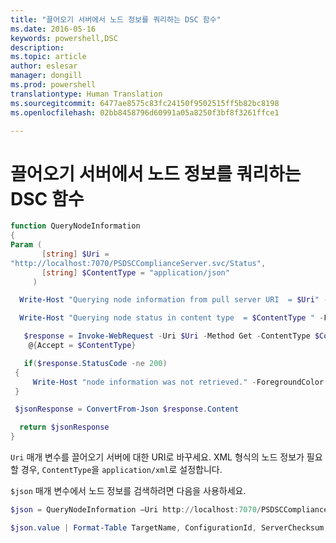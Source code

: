 ```yaml
---
title: "끌어오기 서버에서 노드 정보를 쿼리하는 DSC 함수"
ms.date: 2016-05-16
keywords: powershell,DSC
description: 
ms.topic: article
author: eslesar
manager: dongill
ms.prod: powershell
translationtype: Human Translation
ms.sourcegitcommit: 6477ae8575c83fc24150f9502515ff5b82bc8198
ms.openlocfilehash: 02bb8458796d60991a05a8250f3bf8f3261ffce1

---
```


# 끌어오기 서버에서 노드 정보를 쿼리하는 DSC 함수

```powershell
function QueryNodeInformation
{
Param (      
       [string] $Uri =
"http://localhost:7070/PSDSCComplianceServer.svc/Status",                         
       [string] $ContentType = "application/json"           
     )

  Write-Host "Querying node information from pull server URI  = $Uri" -ForegroundColor Green

  Write-Host "Querying node status in content type  = $ContentType " -ForegroundColor Green

   $response = Invoke-WebRequest -Uri $Uri -Method Get -ContentType $ContentType -UseDefaultCredentials -Headers 
    @{Accept = $ContentType}

   if($response.StatusCode -ne 200)
 {
     Write-Host "node information was not retrieved." -ForegroundColor Red
 }

 $jsonResponse = ConvertFrom-Json $response.Content

  return $jsonResponse
}
```

`Uri` 매개 변수를 끌어오기 서버에 대한 URI로 바꾸세요. XML 형식의 노드 정보가 필요할 경우, `ContentType`을 `application/xml`로 설정합니다.

`$json` 매개 변수에서 노드 정보를 검색하려면 다음을 사용하세요.

```powershell
$json = QueryNodeInformation –Uri http://localhost:7070/PSDSCComplianceServer.svc/Status 

$json.value | Format-Table TargetName, ConfigurationId, ServerChecksum, NodeCompliant, LastComplianceTime, StatusCode
```




<!--HONumber=Aug16_HO3-->


